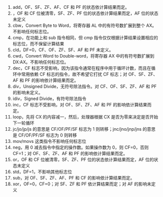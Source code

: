 1. add，OF、SF、ZF、AF、CF 和 PF 的状态依计算结果而定。
2. ，OF 和 CF 位被清零，SF、ZF、PF 位的状态依计算结果而定，AF 位的状态未定义
3. cbw，Convert Byte to Word，将寄存器 AL 中的有符号数扩展到整个 AX。不影响任何标志位。
4. cmp，在功能上和 sub 指令相同，但 cmp 指令仅仅根据计算结果设置相应的标志位，而不保留计算结果
5. cld，DF=0，CF、OF、ZF、SF、AF 和 PF 未定义。
6. cwd，Convert Word to Double-word，将寄存器 AX 中的有符号数扩展到 DX:AX。不影响任何标志位。
7. dec，CF 标志不受影响，因为该指令通常在程序中用于循环计数，而且在循环中常用依赖 CF 标志的指令，故不希望它打扰 CF 标志；对 OF、SF、ZF、AF 和 PF 的影响依计算结果而定。
8. div，Unsigned Divide，无符号除法指令。对 CF、OF、SF、ZF、AF 和 PF 的影响未定义。
9. idiv，Signed Divide，有符号除法指令
10. inc，CF 标志不受影响，对 OF、SF、ZF、AF 和 PF 的影响依计算结果而定。
11. loop，先将 CX 的内容减一，然后，处理器根据 CX 是否为零来决定是否开始下一轮循环
12. jc/jo/jp/js 的意思是 CF/OF/PF/SF 标志为 1 则转移；jnc/jno/jnp/jns 的意思是 CF/OF/PF/SF 标志为 0 则转移
13. mov/movs 这类指令不影响任何标志位
14. neg，用 0 减去指令中指定的操作数。如果操作数为 0，则 CF=0，否则 CF=1；对 OF、SF、ZF、AF 和 PF 的影响依计算结果而定。
15. or，OF 和 CF 位被清零，SF、ZF、PF 位的状态依计算结果而定，AF 位的状态未定义
16. std，DF=1，不影响其他标志位
17. sub，对 OF、SF、ZF、AF、PF 和 CF 的影响依计算结果而定。
18. xor，OF=0，CF=0；对 SF、ZF 和 PF 依计算结果而定；对 AF 的影响未定义
